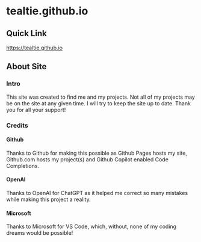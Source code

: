 # tealtie.github.io
## Quick Link
https://tealtie.github.io
## About Site
### Intro
This site was created to find me and my projects. Not all of my projects may be on the site at any given time. I will try to keep the site up to date. Thank you for all your support!
### Credits
#### Github
Thanks to Github for making this possible as Github Pages hosts my site, Github.com hosts my project(s) and Github Copilot enabled Code Completions.
#### OpenAI
Thanks to OpenAI for ChatGPT as it helped me correct so many mistakes while making this project a reality.
#### Microsoft
Thanks to Microsoft for VS Code, which, without, none of my coding dreams would be possible!
